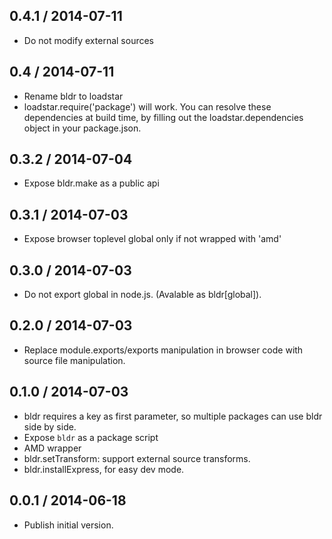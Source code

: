 ## 0.4.1 / 2014-07-11

 * Do not modify external sources

## 0.4 / 2014-07-11

 * Rename bldr to loadstar
 * loadstar.require('package') will work. You can resolve these dependencies
   at build time, by filling out the loadstar.dependencies object in your
   package.json.

## 0.3.2 / 2014-07-04

 * Expose bldr.make as a public api

## 0.3.1 / 2014-07-03

 * Expose browser toplevel global only if not wrapped with 'amd'

## 0.3.0 / 2014-07-03

 * Do not export global in node.js. (Avalable as bldr[global]).

## 0.2.0 / 2014-07-03
  
 * Replace module.exports/exports manipulation in browser code with 
   source file manipulation.
 
## 0.1.0 / 2014-07-03

 * bldr requires a key as first parameter, so multiple packages can use
   bldr side by side.
 * Expose `bldr` as a package script
 * AMD wrapper
 * bldr.setTransform: support external source transforms.
 * bldr.installExpress, for easy dev mode.

## 0.0.1 / 2014-06-18

 * Publish initial version.


